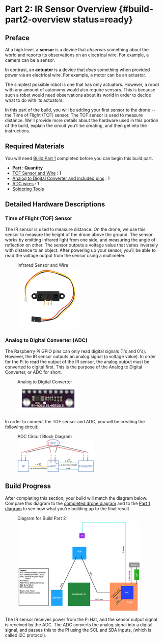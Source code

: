# Part 2: IR Sensor Overview {#build-part2-overview status=ready}

## Preface

At a high level, a **sensor** is a device that _observes_ something about the world and reports its observations on an electrical wire. For example, a camera can be a sensor.

In contrast, an **actuator** is a device that _does_ something when provided power via an electrical wire. For example, a motor can be an actuator.

The simplest possible robot is one that has only actuators. However, a robot with any amount of autonomy would also require sensors. This is because such a robot would need observations about its world in order to decide what to do with its actuators.

In this part of the build, you will be adding your first sensor to the drone -- the Time of Flight (TOF) sensor. The TOF sensor is used to measure distance. We'll provide more details about the hardware used in this portion of the build, explain the circuit you'll be creating, and then get into the instructions.

## Required Materials
You will need [Build Part 1](#build-part1-overview) completed before you can begin this build part.

- **Part : Quantity**
- [TOF Sensor and Wire](#materials-ir) : 1
- [Analog to Digital Converter and included pins](#materials-adc) : 1
- [ADC wires](#materials-wires-adc) : 1
- [Soldering Tools](#materials-soldering-tools)

## Detailed Hardware Descriptions

### Time of Flight (TOF) Sensor
The IR sensor is used to measure distance. On the drone, we use this sensor to measure the height of the drone above the ground. The sensor works by emitting infrared light from one side, and measuring the angle of reflection on other. The sensor outputs a voltage value that varies inversely with distance to an object. After powering up your sensor, you'll be able to read the voltage output from the sensor using a multimeter.

<figure>
    <figcaption>Infrared Sensor and Wire</figcaption>
    <img style='width:200px' src="photos/new-ir.png"/>
</figure>

### Analog to Digital Converter (ADC)
The Raspberry Pi GPIO pins can only read digital signals (1's and 0's). However, the IR sensor outputs an analog signal (a voltage value). In order for the Pi to read the output of the IR sensor, the analog output must be converted to digital first. This is the purpose of the Analog to Digital Converter, or ADC for short.

<figure>
    <figcaption>Analog to Digital Converter</figcaption>
    <img style='width:200px' src="photos/new-adc.png"/>
</figure>

In order to connect the TOF sensor and ADC, you will be creating the following circuit:

<figure>
    <figcaption>ADC Circuit Block Diagram</figcaption>
    <img style='width:250px' src="photos/adc_block_diagram.jpg"/>
</figure>

## Build Progress

After completing this section, your build will match the diagram below. Compare this diagram to the [completed drone diagram](#diagram-complete) and to the [Part 1 diagram](#build-part1-diagram) to see how what you're building up to the final result.

<figure>  
  <figcaption> Diagram for Build Part 2 </figcaption>
  <img style='width:400px' src="photos/diagram-part2.png"/>
</figure>

The IR sensor receives power from the Pi Hat, and the sensor output signal is
received by the ADC. The ADC converts the analog signal into a digital signal, and passes this to the Pi using the SCL and SDA inputs, (which is called I2C protocol).
